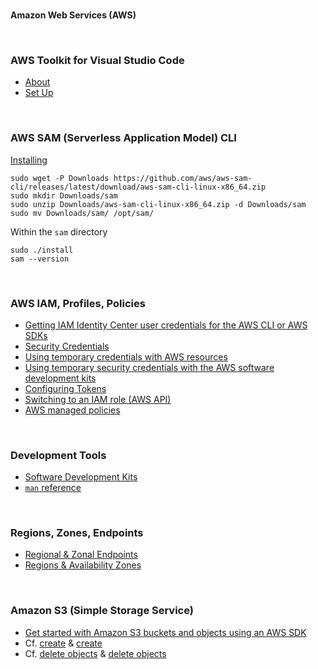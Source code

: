 
<br>

**Amazon Web Services (AWS)**

<br>

### AWS Toolkit for Visual Studio Code

* [About](https://docs.aws.amazon.com/toolkit-for-vscode/latest/userguide/welcome.html)
* [Set Up](https://docs.aws.amazon.com/toolkit-for-vscode/latest/userguide/setup-toolkit.html)

<br>

### AWS SAM (Serverless Application Model) CLI

[Installing](https://docs.aws.amazon.com/serverless-application-model/latest/developerguide/install-sam-cli.html)

```shell
sudo wget -P Downloads https://github.com/aws/aws-sam-cli/releases/latest/download/aws-sam-cli-linux-x86_64.zip 
sudo mkdir Downloads/sam
sudo unzip Downloads/aws-sam-cli-linux-x86_64.zip -d Downloads/sam
sudo mv Downloads/sam/ /opt/sam/
```

Within the `sam` directory

```shell
sudo ./install
sam --version
```

<br>

### AWS IAM, Profiles, Policies

* [Getting IAM Identity Center user credentials for the AWS CLI or AWS SDKs](https://docs.aws.amazon.com/singlesignon/latest/userguide/howtogetcredentials.html)
* [Security Credentials](https://docs.aws.amazon.com/IAM/latest/UserGuide/security-creds.html)
* [Using temporary credentials with AWS resources](https://docs.aws.amazon.com/IAM/latest/UserGuide/id_credentials_temp_use-resources.html)
* [Using temporary security credentials with the AWS software development kits](https://docs.aws.amazon.com/IAM/latest/UserGuide/id_credentials_temp_use-resources.html#using-temp-creds-sdk)
* [Configuring Tokens](https://docs.aws.amazon.com/cli/latest/userguide/sso-configure-profile-token.html#sso-configure-profile-token-auto-sso)
* [Switching to an IAM role (AWS API)](https://docs.aws.amazon.com/IAM/latest/UserGuide/id_roles_use_switch-role-api.html)
* [AWS managed policies](https://docs.aws.amazon.com/aws-managed-policy/latest/reference/policy-list.html)

<br>

### Development Tools

* [Software Development Kits](https://docs.aws.amazon.com/sdkref/latest/guide/overview.html)
* [`man` reference](https://linux.die.net)

<br>

### Regions, Zones, Endpoints

* [Regional & Zonal Endpoints](https://docs.aws.amazon.com/AmazonS3/latest/userguide/s3-express-Regions-and-Zones.html)
* [Regions & Availability Zones](https://docs.aws.amazon.com/AWSEC2/latest/UserGuide/using-regions-availability-zones.html)

<br>

### Amazon S3 (Simple Storage Service)

* [Get started with Amazon S3 buckets and objects using an AWS SDK](https://docs.aws.amazon.com/AmazonS3/latest/userguide/example_s3_Scenario_GettingStarted_section.html)
* Cf. [create](https://boto3.amazonaws.com/v1/documentation/api/latest/reference/services/s3/bucket/create.html) & [create](https://boto3.amazonaws.com/v1/documentation/api/latest/reference/services/s3/client/create_bucket.html)
* Cf. [delete objects](https://boto3.amazonaws.com/v1/documentation/api/latest/reference/services/s3/bucket/objects.html) & [delete objects](https://boto3.amazonaws.com/v1/documentation/api/latest/reference/services/s3/client/delete_objects.html#)


<br>
<br>

<br>
<br>

<br>
<br>

<br>
<br>